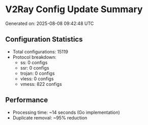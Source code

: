 # V2Ray Config Update Summary
Generated on: 2025-08-08 09:42:48 UTC

## Configuration Statistics
- Total configurations: 15119
- Protocol breakdown:
  - ss: 0 configs
  - ssr: 0 configs
  - trojan: 0 configs
  - vless: 0 configs
  - vmess: 822 configs

## Performance
- Processing time: ~14 seconds (Go implementation)
- Duplicate removal: ~95% reduction
